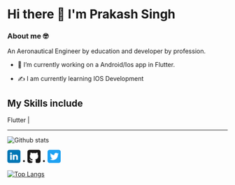 # Hi there 👋 I'm Prakash Singh
### About me 🤓
An Aeronautical Engineer by education and developer by profession.

- 🔭 I’m currently working on a Android/Ios app in Flutter.

- ✍️ I am currently learning IOS Development


## My Skills include

Flutter |

---



![Github stats](https://github-readme-stats.vercel.app/api?username=Prakaship78&theme=dark&show_icons=true)

<a href = https://www.linkedin.com/in/prakaship78><img src=https://raw.githubusercontent.com/edent/SuperTinyIcons/master/images/svg/linkedin.svg height='30' weight='30'></a> • <a href = https://github.com/Prakaship78><img src=https://raw.githubusercontent.com/edent/SuperTinyIcons/master/images/svg/github.svg height='30' weight='30'></a> • <a href = https://twitter.com/Prakaship78><img src=https://raw.githubusercontent.com/edent/SuperTinyIcons/master/images/svg/twitter.svg height='30' weight='30'></a>

[![Top Langs](https://github-readme-stats.vercel.app/api/top-langs/?username=prakaship78&hide=javascript,c%2B%2B,c)](https://github.com/prakaship78/github-readme-stats)
